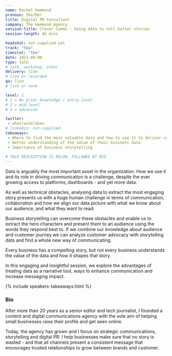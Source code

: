 ```yaml
---
name: Rachel Hammond
pronoun: She/Her
title: Digital PR Consultant
company: The Hammond Agency
session-title: Clever Comms - Using data to tell better stories
session-length: 45 mins

headshot: not-supplied-yet
track: "tba"
timeslot: "tba"
date: 2021-09-08
type: talk
# talk, workshop, other
delivery: live
# live or recorded
qa: live
# live or none

level: 1
# 1 = No prior knowledge / entry-level
# 2 = mid-level
# 3 = advanced

twitter:
 - whatracheldoes
# linkedin: not-supplied
takeaways:
 - Where to find the most valuable data and how to use it to deliver compelling content to a wide audience
 - Better understanding of the value of their business data
 - Importance of business storytelling
 
# TALK DESCRIPTION IS BELOW, FOLLOWED BY BIO
---
```


Data is arguably the most important asset in the organization.  How we use it and its role in driving communication is a challenge, despite the ever growing access to platforms, dashboards - and yet more data.

As well as technical obstacles, analysing data to extract the most engaging story presents us with a huge human challenge in terms of communication, collaboration and how we align our data picture with what we know about our audience, and what they want to read.

Business storytelling can overcome these obstacles and enable us to extract the hero characters and present them to an audience using the words they respond best to. If we combine our knowledge about audience and customer journey we can analyze customer advocacy with storytelling data and find a whole new way of communicating.

Every business has a compelling story, but not every business understands the value of the data and how it shapes that story. 

In this engaging and insightful session, we explore the advantages of treating data as a narrative tool, ways to enhance communication and increase messaging impact.

{% include speakers-takeaways.html %}

<h3>Bio</h3>

After more than 20 years as a senior editor and tech journalist, I founded a content and digital communications agency with the sole aim of helping small businesses raise their profile and get seen online. 

Today, the agency has grown and I focus on strategic communications, storytelling and digital PR: I help businesses make sure that no story is wasted - and that all channels present a consistent message that encourages trusted relationships to grow between brands and customer.